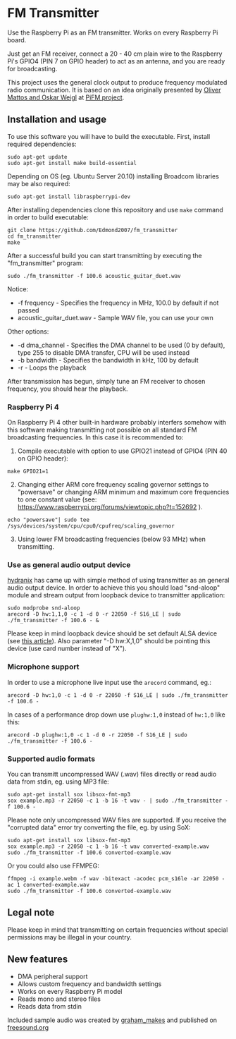 # FM Transmitter
Use the Raspberry Pi as an FM transmitter. Works on every Raspberry Pi board.

Just get an FM receiver, connect a 20 - 40 cm plain wire to the Raspberry Pi's GPIO4 (PIN 7 on GPIO header) to act as an antenna, and you are ready for broadcasting.

This project uses the general clock output to produce frequency modulated radio communication. It is based on an idea originally presented by [Oliver Mattos and Oskar Weigl](http://icrobotics.co.uk/wiki/index.php/Turning_the_Raspberry_Pi_Into_an_FM_Transmitter) at [PiFM project](http://icrobotics.co.uk/wiki/index.php/Turning_the_Raspberry_Pi_Into_an_FM_Transmitter).
## Installation and usage
To use this software you will have to build the executable. First, install required dependencies:
```
sudo apt-get update
sudo apt-get install make build-essential
```
Depending on OS (eg. Ubuntu Server 20.10) installing Broadcom libraries may be also required:
```
sudo apt-get install libraspberrypi-dev
```  
After installing dependencies clone this repository and use `make` command in order to build executable:
```
git clone https://github.com/Edmond2007/fm_transmitter
cd fm_transmitter
make
```
After a successful build you can start transmitting by executing the "fm_transmitter" program:
```
sudo ./fm_transmitter -f 100.6 acoustic_guitar_duet.wav
```
Notice:
* -f frequency - Specifies the frequency in MHz, 100.0 by default if not passed
* acoustic_guitar_duet.wav - Sample WAV file, you can use your own

Other options:
* -d dma_channel - Specifies the DMA channel to be used (0 by default), type 255 to disable DMA transfer, CPU will be used instead
* -b bandwidth - Specifies the bandwidth in kHz, 100 by default
* -r - Loops the playback

After transmission has begun, simply tune an FM receiver to chosen frequency, you should hear the playback.
### Raspberry Pi 4
On Raspberry Pi 4 other built-in hardware probably interfers somehow with this software making transmitting not possible on all standard FM broadcasting frequencies. In this case it is recommended to:
1. Compile executable with option to use GPIO21 instead of GPIO4 (PIN 40 on GPIO header):
```
make GPIO21=1
```
2. Changing either ARM core frequency scaling governor settings to "powersave" or changing ARM minimum and maximum core frequencies to one constant value (see: https://www.raspberrypi.org/forums/viewtopic.php?t=152692 ).
```
echo "powersave"| sudo tee /sys/devices/system/cpu/cpu0/cpufreq/scaling_governor
```
3. Using lower FM broadcasting frequencies (below 93 MHz) when transmitting.
### Use as general audio output device
[hydranix](https://github.com/markondej/fm_transmitter/issues/144) has came up with simple method of using transmitter as an general audio output device. In order to achieve this you should load "snd-aloop" module and stream output from loopback device to transmitter application:
```
sudo modprobe snd-aloop
arecord -D hw:1,1,0 -c 1 -d 0 -r 22050 -f S16_LE | sudo ./fm_transmitter -f 100.6 - &
```
Please keep in mind loopback device should be set default ALSA device (see [this article](https://www.alsa-project.org/wiki/Setting_the_default_device)). Also parameter "-D hw:X,1,0" should be pointing this device (use card number instead of "X").
### Microphone support
In order to use a microphone live input use the `arecord` command, eg.:
```
arecord -D hw:1,0 -c 1 -d 0 -r 22050 -f S16_LE | sudo ./fm_transmitter -f 100.6 -
```
In cases of a performance drop down use ```plughw:1,0``` instead of ```hw:1,0``` like this:
```
arecord -D plughw:1,0 -c 1 -d 0 -r 22050 -f S16_LE | sudo ./fm_transmitter -f 100.6 -
```
### Supported audio formats
You can transmitt uncompressed WAV (.wav) files directly or read audio data from stdin, eg. using MP3 file:
```
sudo apt-get install sox libsox-fmt-mp3
sox example.mp3 -r 22050 -c 1 -b 16 -t wav - | sudo ./fm_transmitter -f 100.6 -
```
Please note only uncompressed WAV files are supported. If you receive the "corrupted data" error try converting the file, eg. by using SoX:
```
sudo apt-get install sox libsox-fmt-mp3
sox example.mp3 -r 22050 -c 1 -b 16 -t wav converted-example.wav
sudo ./fm_transmitter -f 100.6 converted-example.wav
```
Or you could also use FFMPEG:
```
ffmpeg -i example.webm -f wav -bitexact -acodec pcm_s16le -ar 22050 -ac 1 converted-example.wav
sudo ./fm_transmitter -f 100.6 converted-example.wav
```
## Legal note
Please keep in mind that transmitting on certain frequencies without special permissions may be illegal in your country.
## New features
* DMA peripheral support
* Allows custom frequency and bandwidth settings
* Works on every Raspberry Pi model
* Reads mono and stereo files
* Reads data from stdin

Included sample audio was created by [graham_makes](https://freesound.org/people/graham_makes/sounds/449409/) and published on [freesound.org](https://freesound.org/)
